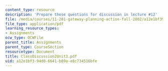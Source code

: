 ```yaml
---
content_type: resource
description: 'Prepare these questions for discussion in lecture #12'
file: /media/courses/11-201-gateway-planning-action-fall-2002/a12e1bf394d06641b89ae8c734516bfe_ClassDiscussion2Unit3.pdf
file_type: application/pdf
learning_resource_types:
- Assignments
ocw_type: OCWFile
parent_title: Assignments
parent_type: CourseSection
resourcetype: Document
title: ClassDiscussion2Unit3.pdf
uid: a12e1bf3-94d0-6641-b89a-e8c734516bfe
---
```

